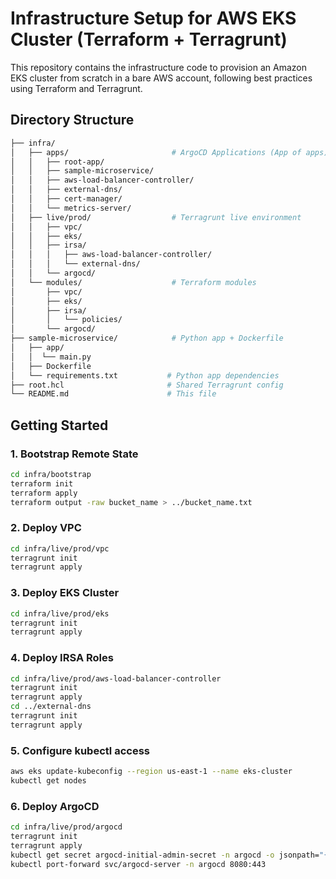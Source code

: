 # Infrastructure Setup for AWS EKS Cluster (Terraform + Terragrunt)

This repository contains the infrastructure code to provision an Amazon EKS cluster from scratch in a bare AWS account, following best practices using Terraform and Terragrunt.

## Directory Structure
```bash
├── infra/
│   ├── apps/                       # ArgoCD Applications (App of apps)
│   │   ├── root-app/
│   │   ├── sample-microservice/
│   │   ├── aws-load-balancer-controller/
│   │   ├── external-dns/
│   │   ├── cert-manager/
│   │   └── metrics-server/
│   ├── live/prod/                  # Terragrunt live environment
│   │   ├── vpc/
│   │   ├── eks/
│   │   ├── irsa/
│   │   │   ├── aws-load-balancer-controller/
│   │   │   └── external-dns/
│   │   └── argocd/
│   └── modules/                    # Terraform modules
│       ├── vpc/
│       ├── eks/
│       ├── irsa/
│       │   └── policies/
│       └── argocd/
├── sample-microservice/            # Python app + Dockerfile
│   ├── app/
│   │  └── main.py
│   ├── Dockerfile
│   └── requirements.txt           # Python app dependencies
├── root.hcl                       # Shared Terragrunt config
└── README.md                      # This file
```

## Getting Started

### 1. Bootstrap Remote State

```bash
cd infra/bootstrap
terraform init
terraform apply
terraform output -raw bucket_name > ../bucket_name.txt
```

### 2. Deploy VPC

```bash
cd infra/live/prod/vpc
terragrunt init
terragrunt apply
```

### 3. Deploy EKS Cluster

```bash
cd infra/live/prod/eks
terragrunt init
terragrunt apply
```

### 4. Deploy IRSA Roles

```bash
cd infra/live/prod/aws-load-balancer-controller
terragrunt init
terragrunt apply
cd ../external-dns
terragrunt init
terragrunt apply
```

### 5. Configure kubectl access
```bash
aws eks update-kubeconfig --region us-east-1 --name eks-cluster
kubectl get nodes
```

### 6. Deploy ArgoCD

```bash
cd infra/live/prod/argocd
terragrunt init
terragrunt apply
kubectl get secret argocd-initial-admin-secret -n argocd -o jsonpath="{.data.password}" | base64 -d && echo
kubectl port-forward svc/argocd-server -n argocd 8080:443
```
